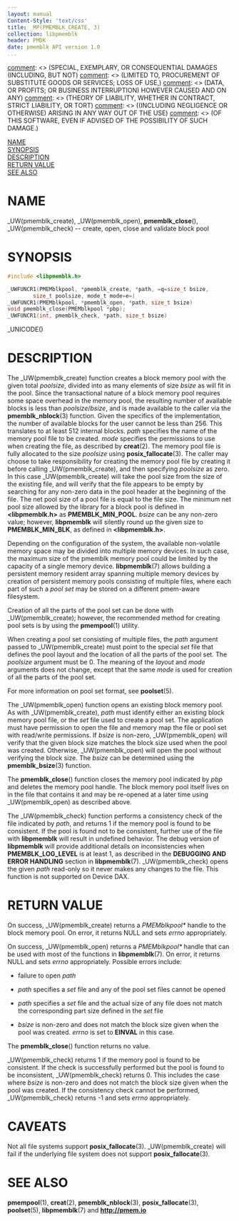 ```yaml
---
layout: manual
Content-Style: 'text/css'
title: _MP(PMEMBLK_CREATE, 3)
collection: libpmemblk
header: PMDK
date: pmemblk API version 1.0
...
```


[comment]: <> (Copyright 2017, Intel Corporation)

[comment]: <> (Redistribution and use in source and binary forms, with or without)
[comment]: <> (modification, are permitted provided that the following conditions)
[comment]: <> (are met:)
[comment]: <> (    * Redistributions of source code must retain the above copyright)
[comment]: <> (      notice, this list of conditions and the following disclaimer.)
[comment]: <> (    * Redistributions in binary form must reproduce the above copyright)
[comment]: <> (      notice, this list of conditions and the following disclaimer in)
[comment]: <> (      the documentation and/or other materials provided with the)
[comment]: <> (      distribution.)
[comment]: <> (    * Neither the name of the copyright holder nor the names of its)
[comment]: <> (      contributors may be used to endorse or promote products derived)
[comment]: <> (      from this software without specific prior written permission.)

[comment]: <> (THIS SOFTWARE IS PROVIDED BY THE COPYRIGHT HOLDERS AND CONTRIBUTORS)
[comment]: <> ("AS IS" AND ANY EXPRESS OR IMPLIED WARRANTIES, INCLUDING, BUT NOT)
[comment]: <> (LIMITED TO, THE IMPLIED WARRANTIES OF MERCHANTABILITY AND FITNESS FOR)
[comment]: <> (A PARTICULAR PURPOSE ARE DISCLAIMED. IN NO EVENT SHALL THE COPYRIGHT)
[comment]: <> (OWNER OR CONTRIBUTORS BE LIABLE FOR ANY DIRECT, INDIRECT, INCIDENTAL,)
[comment]: <> (SPECIAL, EXEMPLARY, OR CONSEQUENTIAL DAMAGES (INCLUDING, BUT NOT)
[comment]: <> (LIMITED TO, PROCUREMENT OF SUBSTITUTE GOODS OR SERVICES; LOSS OF USE,)
[comment]: <> (DATA, OR PROFITS; OR BUSINESS INTERRUPTION) HOWEVER CAUSED AND ON ANY)
[comment]: <> (THEORY OF LIABILITY, WHETHER IN CONTRACT, STRICT LIABILITY, OR TORT)
[comment]: <> ((INCLUDING NEGLIGENCE OR OTHERWISE) ARISING IN ANY WAY OUT OF THE USE)
[comment]: <> (OF THIS SOFTWARE, EVEN IF ADVISED OF THE POSSIBILITY OF SUCH DAMAGE.)

[comment]: <> (pmemblk_create.3 -- man page for libpmemblk create, open, close and validate functions)

[NAME](#name)<br />
[SYNOPSIS](#synopsis)<br />
[DESCRIPTION](#description)<br />
[RETURN VALUE](#return-value)<br />
[SEE ALSO](#see-also)<br />


# NAME #

_UW(pmemblk_create), _UW(pmemblk_open),
**pmemblk_close**(), _UW(pmemblk_check)
-- create, open, close and validate block pool


# SYNOPSIS #

```c
#include <libpmemblk.h>

_UWFUNCR1(PMEMblkpool, *pmemblk_create, *path, =q=size_t bsize,
		size_t poolsize, mode_t mode=e=)
_UWFUNCR1(PMEMblkpool, *pmemblk_open, *path, size_t bsize)
void pmemblk_close(PMEMblkpool *pbp);
_UWFUNCR1(int, pmemblk_check, *path, size_t bsize)
```

_UNICODE()


# DESCRIPTION #

The _UW(pmemblk_create) function creates a block memory pool with the given
total *poolsize*, divided into as many elements of size *bsize* as will fit in
the pool. Since the transactional nature of a block memory pool requires some
space overhead in the memory pool, the resulting number of available blocks is
less than *poolsize*/*bsize*, and is made available to the caller via the
**pmemblk_nblock**(3) function. Given the specifics of the implementation, the
number of available blocks for the user cannot be less than 256. This
translates to at least 512 internal blocks. *path* specifies the name of the
memory pool file to be created. *mode* specifies the permissions to use when
creating the file, as described by **creat**(2). The memory pool file is fully
allocated to the size *poolsize* using **posix_fallocate**(3). The caller may
choose to take responsibility for creating the memory pool file by creating it
before calling _UW(pmemblk_create), and then specifying *poolsize* as zero. In
this case _UW(pmemblk_create) will take the pool size from the size of the
existing file, and will verify that the file appears to be empty by searching
for any non-zero data in the pool header at the beginning of the file. The net
pool size of a pool file is equal to the file size. The minimum net pool size
allowed by the library for a block pool is defined in **\<libpmemblk.h\>** as
**PMEMBLK_MIN_POOL**. *bsize* can be any non-zero value; however,
**libpmemblk** will silently round up
the given size to **PMEMBLK_MIN_BLK**, as defined in **\<libpmemblk.h\>**.

Depending on the configuration of the system, the available non-volatile
memory space may be divided into multiple memory devices. In such case, the
maximum size of the pmemblk memory pool could be limited by the capacity of a
single memory device. **libpmemblk**(7) allows building a persistent memory
resident array spanning multiple memory devices by creation of persistent
memory pools consisting of multiple files, where each part of such a *pool set*
may be stored on a different pmem-aware filesystem.

Creation of all the parts of the pool set can be done with _UW(pmemblk_create);
however, the recommended method for creating pool sets is by using the
**pmempool**(1) utility.

When creating a pool set consisting of multiple files, the *path* argument
passed to _UW(pmemblk_create) must point to the special *set* file that defines
the pool layout and the location of all the parts of the pool set. The
*poolsize* argument must be 0. The meaning of the *layout* and *mode* arguments
does not change, except that the same *mode* is used for creation of all the
parts of the pool set.

For more information on pool set format, see **poolset**(5).

The _UW(pmemblk_open) function opens an existing block memory pool.
As with _UW(pmemblk_create), *path* must identify either an existing
block memory pool file, or the *set* file used to create a pool set.
The application must have permission to open the file and memory map the
file or pool set with read/write permissions. If *bsize* is non-zero,
_UW(pmemblk_open) will verify that the given block size matches the block
size used when the pool was created. Otherwise, _UW(pmemblk_open) will open
the pool without verifying the block size. The *bsize* can be determined
using the **pmemblk_bsize**(3) function.

The **pmemblk_close**() function closes the memory pool
indicated by *pbp* and deletes the memory pool handle.
The block memory pool itself lives on in the file that contains it and may be
re-opened at a later time using _UW(pmemblk_open) as described above.

The _UW(pmemblk_check) function performs a consistency check of the file
indicated by *path*, and returns 1 if the memory pool is found to be
consistent. If the pool is found not to be consistent, further use of the
file with **libpmemblk** will result in undefined behavior. The debug version
of **libpmemblk** will provide additional details on inconsistencies when
**PMEMBLK_LOG_LEVEL** is at least 1, as described in the **DEBUGGING AND ERROR
HANDLING** section in **libpmemblk**(7). _UW(pmemblk_check) opens the given
*path* read-only so it never makes any changes to the file. This function is
not supported on Device DAX.


# RETURN VALUE #

On success, _UW(pmemblk_create) returns a *PMEMblkpool\** handle to the block
memory pool. On error, it returns NULL and sets *errno* appropriately.

On success, _UW(pmemblk_open) returns a *PMEMblkpool\** handle that can be
used with most of the functions in **libpmemblk**(7). On error, it returns
NULL and sets *errno* appropriately. Possible errors include:

+ failure to open *path*

+ *path* specifies a *set* file and any of the pool set files cannot be opened

+ *path* specifies a *set* file and the actual size of any file does not
match the corresponding part size defined in the *set* file

+ *bsize* is non-zero and does not match the block size given when the pool
was created. *errno* is set to **EINVAL** in this case.

The **pmemblk_close**() function returns no value.

_UW(pmemblk_check) returns 1 if the memory pool is found to be consistent.
If the check is successfully performed but the pool is found to be inconsistent,
_UW(pmemblk_check) returns 0. This includes the case where *bsize* is non-zero
and does not match the block size given when the pool was created. If the
consistency check cannot be performed, _UW(pmemblk_check) returns -1 and sets
*errno* appropriately.


# CAVEATS #

Not all file systems support **posix_fallocate**(3). _UW(pmemblk_create) will
fail if the underlying file system does not support **posix_fallocate**(3).


# SEE ALSO #
**pmempool**(1), **creat**(2), **pmemblk_nblock**(3),
**posix_fallocate**(3), **poolset**(5),
**libpmemblk**(7) and **<http://pmem.io>**
